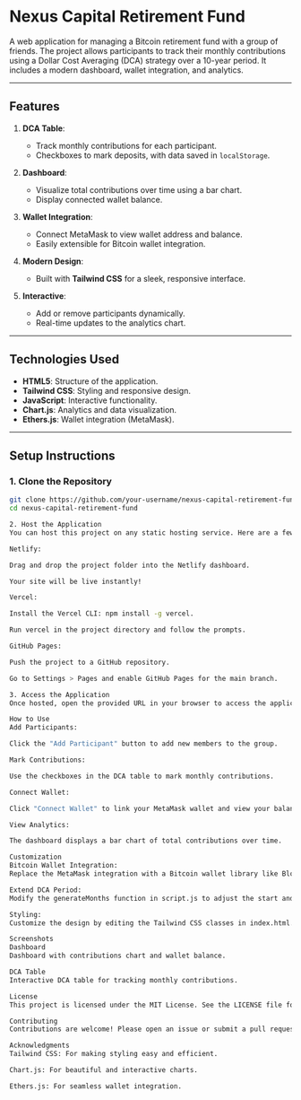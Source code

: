 # Nexus Capital Retirement Fund

A web application for managing a Bitcoin retirement fund with a group of friends. The project allows participants to track their monthly contributions using a Dollar Cost Averaging (DCA) strategy over a 10-year period. It includes a modern dashboard, wallet integration, and analytics.

---

## Features

1. **DCA Table**:
   - Track monthly contributions for each participant.
   - Checkboxes to mark deposits, with data saved in `localStorage`.

2. **Dashboard**:
   - Visualize total contributions over time using a bar chart.
   - Display connected wallet balance.

3. **Wallet Integration**:
   - Connect MetaMask to view wallet address and balance.
   - Easily extensible for Bitcoin wallet integration.

4. **Modern Design**:
   - Built with **Tailwind CSS** for a sleek, responsive interface.

5. **Interactive**:
   - Add or remove participants dynamically.
   - Real-time updates to the analytics chart.

---

## Technologies Used

- **HTML5**: Structure of the application.
- **Tailwind CSS**: Styling and responsive design.
- **JavaScript**: Interactive functionality.
- **Chart.js**: Analytics and data visualization.
- **Ethers.js**: Wallet integration (MetaMask).

---

## Setup Instructions

### 1. Clone the Repository
```bash
git clone https://github.com/your-username/nexus-capital-retirement-fund.git
cd nexus-capital-retirement-fund

2. Host the Application
You can host this project on any static hosting service. Here are a few options:

Netlify:

Drag and drop the project folder into the Netlify dashboard.

Your site will be live instantly!

Vercel:

Install the Vercel CLI: npm install -g vercel.

Run vercel in the project directory and follow the prompts.

GitHub Pages:

Push the project to a GitHub repository.

Go to Settings > Pages and enable GitHub Pages for the main branch.

3. Access the Application
Once hosted, open the provided URL in your browser to access the application.

How to Use
Add Participants:

Click the "Add Participant" button to add new members to the group.

Mark Contributions:

Use the checkboxes in the DCA table to mark monthly contributions.

Connect Wallet:

Click "Connect Wallet" to link your MetaMask wallet and view your balance.

View Analytics:

The dashboard displays a bar chart of total contributions over time.

Customization
Bitcoin Wallet Integration:
Replace the MetaMask integration with a Bitcoin wallet library like Blockstream Green or BitcoinJS.

Extend DCA Period:
Modify the generateMonths function in script.js to adjust the start and end dates.

Styling:
Customize the design by editing the Tailwind CSS classes in index.html.

Screenshots
Dashboard
Dashboard with contributions chart and wallet balance.

DCA Table
Interactive DCA table for tracking monthly contributions.

License
This project is licensed under the MIT License. See the LICENSE file for details.

Contributing
Contributions are welcome! Please open an issue or submit a pull request for any improvements.

Acknowledgments
Tailwind CSS: For making styling easy and efficient.

Chart.js: For beautiful and interactive charts.

Ethers.js: For seamless wallet integration.
